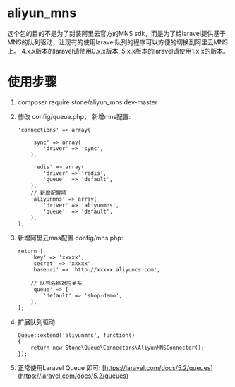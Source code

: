 # aliyun_mns
这个包的目的不是为了封装阿里云官方的MNS sdk，而是为了给laravel提供基于MNS的队列驱动，让现有的使用laravel队列的程序可以方便的切换到阿里云MNS上。
4.x.x版本的laravel请使用0.x.x版本, 5.x.x版本的laravel请使用1.x.x的版本。

# 使用步骤

1. composer require stone/aliyun_mns:dev-master

2. 修改 config/queue.php， 新增mns配置:

	```
    'connections' => array(

		'sync' => array(
			'driver' => 'sync',
		),

		'redis' => array(
			'driver' => 'redis',
			'queue'  => 'default',
		),
        // 新增配置项
        'aliyunmns' => array(
            'driver' => 'aliyunmns',
            'queue'  => 'default',
        ),
	),
	```

3. 新增阿里云mns配置 config/mns.php:

	```
	return [
	    'key' => 'xxxxx',
	    'secret' => 'xxxxx',
	    'baseuri' => 'http://xxxxx.aliyuncs.com',

	    // 队列名称对应关系
	    'queue' => [
	        'default' => 'shop-demo',
	    ],
	];
	```
4. 扩展队列驱动

	```
	Queue::extend('aliyunmns', function()
	{
	    return new Stone\Queue\Connectors\AliyunMNSConnector();
	});
	```

5. 正常使用Laravel Queue 即可:
	[https://laravel.com/docs/5.2/queues](https://laravel.com/docs/5.2/queues)



